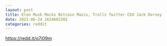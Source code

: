 ```yaml
--- 
layout: post 
title: Elon Musk Mocks Bitcoin Maxis, Trolls Twitter CEO Jack Dorsey 
date: 2021-06-24 1624602302 
categories: reddit 
--- 
```

https://redd.it/o7i09m